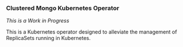 ### Clustered Mongo Kubernetes Operator ###

_This is a Work in Progress_

This is a Kubernetes operator designed to alleviate the management of ReplicaSets running in Kubernetes.